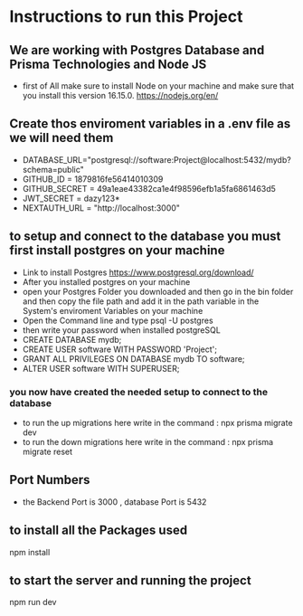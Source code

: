 # Instructions to run this Project

## We are working with Postgres Database and Prisma Technologies and Node JS

- first of All make sure to install Node on your machine and make sure that you install this version 16.15.0.
  <https://nodejs.org/en/>

## Create thos enviroment variables in a .env file as we will need them

- DATABASE_URL="postgresql://software:Project@localhost:5432/mydb?schema=public"
- GITHUB_ID = 1879816fe56414010309
- GITHUB_SECRET = 49a1eae43382ca1e4f98596efb1a5fa6861463d5
- JWT_SECRET = dazy123\*
- NEXTAUTH_URL = "http://localhost:3000"

## to setup and connect to the database you must first install postgres on your machine

- Link to install Postgres <https://www.postgresql.org/download/>
- After you installed postgres on your machine
- open your Postgres Folder you downloaded and then go in the bin folder and then copy the file path and add it in the path variable in the System's enviroment Variables on your machine
- Open the Command line and type psql -U postgres
- then write your password when installed postgreSQL
- CREATE DATABASE mydb;
- CREATE USER software WITH PASSWORD 'Project';
- GRANT ALL PRIVILEGES ON DATABASE mydb TO software;
- ALTER USER software WITH SUPERUSER;

### you now have created the needed setup to connect to the database

- to run the up migrations here write in the command : npx prisma migrate dev
- to run the down migrations here write in the command : npx prisma migrate reset

## Port Numbers

- the Backend Port is 3000 , database Port is 5432

## to install all the Packages used

npm install

## to start the server and running the project

npm run dev
